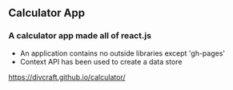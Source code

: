 ## Calculator App

### A calculator app made all of react.js

* An application contains no outside libraries except 'gh-pages'
* Context API has been used to create a data store

https://divcraft.github.io/calculator/
